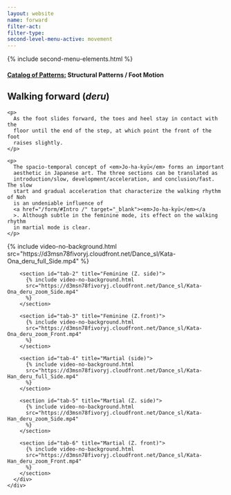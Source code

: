 ```yaml
---
layout: website
name: forward
filter-act:
filter-type:
second-level-menu-active: movement
---
```


{% include second-menu-elements.html %}

<main class="page-content">
  <div class="text-container">
    <h4>
      <a href="/movement/">Catalog of Patterns:</a> Structural Patterns / Foot
      Motion
    </h4>
    <h2>Walking forward (<em>deru</em>)</h2>

    <p>
      As the foot slides forward, the toes and heel stay in contact with the
      floor until the end of the step, at which point the front of the foot
      raises slightly.
    </p>

    <p>
      The spacio-temporal concept of <em>Jo-ha-kyū</em> forms an important
      aesthetic in Japanese art. The three sections can be translated as
      introduction/slow, development/acceleration, and conclusion/fast. The slow
      start and gradual acceleration that characterize the walking rhythm of Noh
      is an undeniable influence of
      <a href="/form/#Intro /" target="_blank"><em>Jo-ha-kyū</em></a
      >. Although subtle in the feminine mode, its effect on the walking rhythm
      in martial mode is clear.
    </p>
  </div>

  <div class="tabs-container">
    <div class="tabs-container__links">
      <div class="wrapper">
        <div id="tabs"></div>
      </div>
    </div>
    <div class="tabs-container__content">
      <div class="wrapper">
        <section id="tab-1" title="Feminine (side)">
          {% include video-no-background.html
          src="https://d3msn78fivoryj.cloudfront.net/Dance_sl/Kata-Ona_deru_full_Side.mp4"
          %}
        </section>

        <section id="tab-2" title="Feminine (Z. side)">
          {% include video-no-background.html
          src="https://d3msn78fivoryj.cloudfront.net/Dance_sl/Kata-Ona_deru_zoom_Side.mp4"
          %}
        </section>

        <section id="tab-3" title="Feminine (Z.front)">
          {% include video-no-background.html
          src="https://d3msn78fivoryj.cloudfront.net/Dance_sl/Kata-Ona_deru_zoom_Front.mp4"
          %}
        </section>

        <section id="tab-4" title="Martial (side)">
          {% include video-no-background.html
          src="https://d3msn78fivoryj.cloudfront.net/Dance_sl/Kata-Han_deru_full_Side.mp4"
          %}
        </section>

        <section id="tab-5" title="Martial (Z. side)">
          {% include video-no-background.html
          src="https://d3msn78fivoryj.cloudfront.net/Dance_sl/Kata-Han_deru_zoom_Side.mp4"
          %}
        </section>

        <section id="tab-6" title="Martial (Z. front)">
          {% include video-no-background.html
          src="https://d3msn78fivoryj.cloudfront.net/Dance_sl/Kata-Han_deru_zoom_Front.mp4"
          %}
        </section>
      </div>
    </div>
  </div>
</main>
